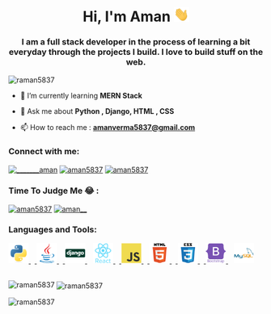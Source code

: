 <h1 align="center">Hi, I'm Aman <img src="https://github.com/ABSphreak/ABSphreak/blob/master/gifs/Hi.gif" width="30px"></h1>

<h3 align="center">I am a full stack developer in the process of learning a bit everyday through the projects I build. I love to build stuff on the web.</h3>

<p align="left"> <img src="https://komarev.com/ghpvc/?username=raman5837&label=Profile%20views&color=0e75b6&style=flat" alt="raman5837" /> </p>

- 🌱 I’m currently learning **MERN Stack**

- 💬 Ask me about **Python , Django, HTML , CSS**

- 📫 How to reach me : **amanverma5837@gmail.com**

<h3 align="left">Connect with me:</h3>
<p align="left">
<a href="https://twitter.com/_______Aman" target="blank"><img align="center" src="https://raw.githubusercontent.com/rahuldkjain/github-profile-readme-generator/master/src/images/icons/Social/twitter.svg" alt="_______aman" height="30" width="40" /></a>
<a href="https://linkedin.com/in/aman5837" target="_blank"><img align="center" src="https://cdn.jsdelivr.net/npm/simple-icons@v3/icons/linkedin.svg" alt="aman5837" height="30" width="40" /></a>
<a href="https://www.instagram.com/aman5837_._/" target="_blank"><img align="center" src="https://cdn.cdnlogo.com/logos/i/92/instagram.svg" alt="aman5837" height="30" width="40" /></a>
<h3 align="left">Time To Judge Me 😂 :</h3>
<a href="https://www.leetcode.com/Aman5837" target="_blank"><img align="center" src="https://raw.githubusercontent.com/rahuldkjain/github-profile-readme-generator/master/src/images/icons/Social/leet-code.svg" alt="aman5837" height="30" width="40" /></a>
<a href="https://www.hackerrank.com/aman__" target="_blank"><img align="center" src="https://raw.githubusercontent.com/rahuldkjain/github-profile-readme-generator/master/src/images/icons/Social/hackerrank.svg" alt="aman__" height="30" width="40" /></a>
</p>

<h3 align="left">Languages and Tools:</h3>
<p align="left"><a href="https://www.python.org" target="_blank"> <img src="https://raw.githubusercontent.com/devicons/devicon/master/icons/python/python-original.svg" alt="python" width="40" height="40"/> </a> &nbsp;&nbsp;<a href="https://www.java.com" target="_blank"> <img src="https://raw.githubusercontent.com/devicons/devicon/master/icons/java/java-original.svg" alt="java" width="40" height="40"/> </a>&nbsp;&nbsp;<a href="https://www.djangoproject.com/" target="_blank"> <img src="https://raw.githubusercontent.com/devicons/devicon/master/icons/django/django-original.svg" alt="django" width="40" height="40"/> </a>&nbsp;&nbsp; <a href="https://reactjs.org/" target="_blank"> <img src="https://raw.githubusercontent.com/devicons/devicon/master/icons/react/react-original-wordmark.svg" alt="react" width="40" height="40"/> </a>&nbsp;&nbsp;<a href="https://developer.mozilla.org/en-US/docs/Web/JavaScript" target="_blank"> <img src="https://raw.githubusercontent.com/devicons/devicon/master/icons/javascript/javascript-original.svg" alt="javascript" width="40" height="40"/> </a>&nbsp;&nbsp;<a href="https://www.w3.org/html/" target="_blank"> <img src="https://raw.githubusercontent.com/devicons/devicon/master/icons/html5/html5-original-wordmark.svg" alt="html5" width="40" height="40"/> </a> &nbsp;&nbsp;<a href="https://www.w3schools.com/css/" target="_blank"> <img src="https://raw.githubusercontent.com/devicons/devicon/master/icons/css3/css3-original-wordmark.svg" alt="css3" width="40" height="40"/> </a> &nbsp;&nbsp;<a href="https://getbootstrap.com" target="_blank"> <img src="https://raw.githubusercontent.com/devicons/devicon/master/icons/bootstrap/bootstrap-plain-wordmark.svg" alt="bootstrap" width="40" height="40"/> </a> &nbsp;&nbsp;  <a href="https://www.mysql.com/" target="_blank"> <img src="https://raw.githubusercontent.com/devicons/devicon/master/icons/mysql/mysql-original-wordmark.svg" alt="mysql" width="40" height="40"/> </a>&nbsp;&nbsp;&nbsp;&nbsp;  </p>


<p><img align="left" src="https://github-readme-stats.vercel.app/api/top-langs?username=raman5837&show_icons=true&locale=en&layout=compact" alt="raman5837" /></p>

<p>&nbsp;<img align="center" src="https://github-readme-stats.vercel.app/api?username=raman5837&theme=tokyonight&include_all_commits=true&count_private=true&show_icons=true&locale=en" alt="raman5837" /></p>


<p><img align="center" src="https://github-readme-streak-stats.herokuapp.com/?user=raman5837&" alt="raman5837" /></p>
